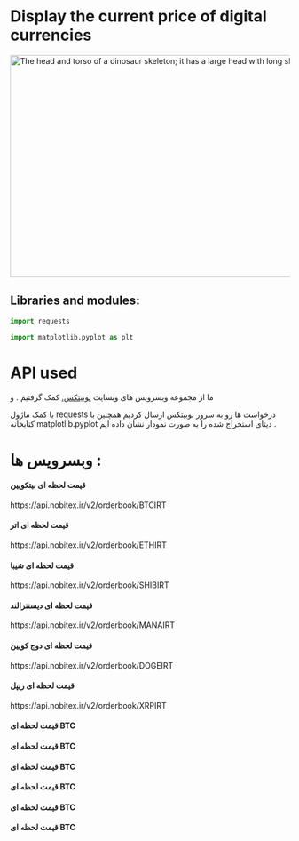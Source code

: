 # Display the current price of digital currencies

<div class="figure">
  <img src="https://s6.uupload.ir/files/screenshot_(3)_6qi7.png"
       alt="The head and torso of a dinosaur skeleton;
            it has a large head with long sharp teeth"
       width="700"
       title = " SIP icon " 
       height="400">

<h2>Libraries and modules:</h2>

```python
import requests

import matplotlib.pyplot as plt
```
# API used

<p>ما از مجموعه وبسرویس های وبسایت  <a href=https://api.nobitex.ir> نوبیتکس.</a> کمک گرفتیم . و </p>
<p>با کمک ماژول requests درخواست ها رو به سرور نوبیتکس ارسال کردیم همچنین با کتابخانه  matplotlib.pyplot دیتای استخراج شده را به صورت نمودار نشان داده ایم .</p>


# وبسرویس ها :

<h4>قیمت لحظه ای بیتکویین</h4>
<p>https://api.nobitex.ir/v2/orderbook/BTCIRT</p>

<h4>قیمت لحظه ای اتر</h4>
<p>https://api.nobitex.ir/v2/orderbook/ETHIRT</p>

<h4>قیمت لحظه ای شیبا</h4>
<p>https://api.nobitex.ir/v2/orderbook/SHIBIRT</p>

<h4>قیمت لحظه ای دیسنترالند</h4>
<p>https://api.nobitex.ir/v2/orderbook/MANAIRT</p>

<h4>قیمت لحظه ای دوج کویین</h4>
<p>https://api.nobitex.ir/v2/orderbook/DOGEIRT</p>

<h4>قیمت لحظه ای ریپل</h4>
<p>https://api.nobitex.ir/v2/orderbook/XRPIRT</p>

<h4>قیمت لحظه ای BTC</h4>

<h4>قیمت لحظه ای BTC</h4>

<h4>قیمت لحظه ای BTC</h4>

<h4>قیمت لحظه ای BTC</h4>

<h4>قیمت لحظه ای BTC</h4>

<h4>قیمت لحظه ای BTC</h4>
